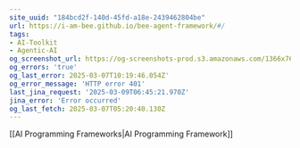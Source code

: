 ```yaml
---
site_uuid: "184bcd2f-140d-45fd-a18e-2439462804be"
url: https://i-am-bee.github.io/bee-agent-framework/#/
tags:
- AI-Toolkit
- Agentic-AI
og_screenshot_url: https://og-screenshots-prod.s3.amazonaws.com/1366x768/80/false/ef27e9a271a83da17573dc55ea915ce48192c71747f647bfa8702964e340cfe8.jpeg
og_errors: 'true'
og_last_error: 2025-03-07T10:19:46.054Z'
og_error_message: 'HTTP error 401'
last_jina_request: '2025-03-09T06:45:21.970Z'
jina_error: 'Error occurred'
og_last_fetch: 2025-03-07T05:20:40.130Z
---
```

[[AI Programming Frameworks|AI Programming Framework]]
